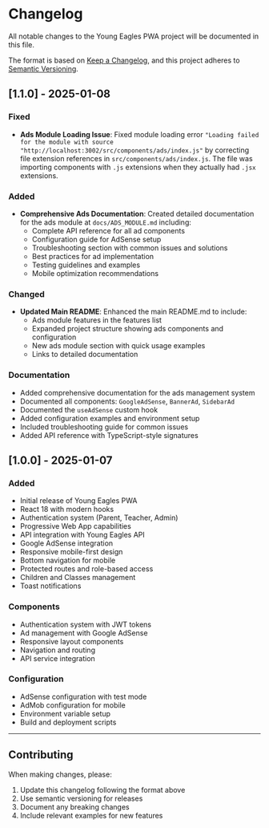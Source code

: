 # Changelog

All notable changes to the Young Eagles PWA project will be documented in this file.

The format is based on [Keep a Changelog](https://keepachangelog.com/en/1.0.0/),
and this project adheres to [Semantic Versioning](https://semver.org/spec/v2.0.0.html).

## [1.1.0] - 2025-01-08

### Fixed
- **Ads Module Loading Issue**: Fixed module loading error `"Loading failed for the module with source "http://localhost:3002/src/components/ads/index.js"` by correcting file extension references in `src/components/ads/index.js`. The file was importing components with `.js` extensions when they actually had `.jsx` extensions.

### Added
- **Comprehensive Ads Documentation**: Created detailed documentation for the ads module at `docs/ADS_MODULE.md` including:
  - Complete API reference for all ad components
  - Configuration guide for AdSense setup
  - Troubleshooting section with common issues and solutions
  - Best practices for ad implementation
  - Testing guidelines and examples
  - Mobile optimization recommendations

### Changed
- **Updated Main README**: Enhanced the main README.md to include:
  - Ads module features in the features list
  - Expanded project structure showing ads components and configuration
  - New ads module section with quick usage examples
  - Links to detailed documentation

### Documentation
- Added comprehensive documentation for the ads management system
- Documented all components: `GoogleAdSense`, `BannerAd`, `SidebarAd`
- Documented the `useAdSense` custom hook
- Added configuration examples and environment setup
- Included troubleshooting guide for common issues
- Added API reference with TypeScript-style signatures

## [1.0.0] - 2025-01-07

### Added
- Initial release of Young Eagles PWA
- React 18 with modern hooks
- Authentication system (Parent, Teacher, Admin)
- Progressive Web App capabilities
- API integration with Young Eagles API
- Google AdSense integration
- Responsive mobile-first design
- Bottom navigation for mobile
- Protected routes and role-based access
- Children and Classes management
- Toast notifications

### Components
- Authentication system with JWT tokens
- Ad management with Google AdSense
- Responsive layout components
- Navigation and routing
- API service integration

### Configuration
- AdSense configuration with test mode
- AdMob configuration for mobile
- Environment variable setup
- Build and deployment scripts

---

## Contributing

When making changes, please:
1. Update this changelog following the format above
2. Use semantic versioning for releases
3. Document any breaking changes
4. Include relevant examples for new features

